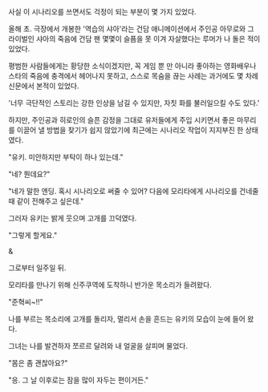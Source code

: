 사실 이 시나리오를 쓰면서도 걱정이 되는 부분이 몇 가지 있었다.

올해 초. 극장에서 개봉한 '역습의 샤아'라는 건담 애니메이션에서 주인공 아무로와 그 라이벌인 샤아의 죽음에 건담 팬 몇몇이 슬픔을 못 이겨 자살했다는 루머가 나 돌은 적이 있었다.

평범한 사람들에게는 황당한 소식이겠지만, 꼭 게임 뿐 만 아니라 좋아하는 영화배우나 스타의 죽음에 충격에서 헤어나지 못하고, 스스로 목숨을 끊는 사례는 과거에도 몇 차례 신문에서 본적이 있었다.

'너무 극단적인 스토리는 강한 인상을 남길 수 있지만, 자칫 화를 불러일으킬 수도 있다.'

하지만, 주인공과 히로인의 슬픈 감정을 그대로 유저들에게 주입 시키면서 좋은 마무리를 이끌어 낼 방법을 찾기가 쉽지 않았기에 최근에는 시나리오 작업이 지지부진 한 상태였다.

"유키. 미안하지만 부탁이 하나 있는데."

"네? 뭔데요?"

"네가 말한 엔딩. 혹시 시나리오로 써줄 수 있어? 다음에 모리타에게 시나리오를 건네줄 때 같이 전해주고 싶은데."

그러자 유키는 밝게 웃으며 고개를 끄덕였다.

"그렇게 할게요."

&

그로부터 일주일 뒤. 

모리타를 만나기 위해 신주쿠역에 도착하니 반가운 목소리가 들려왔다.

"준혁씨~!!"

나를 부르는 목소리에 고개를 돌리자, 멀리서 손을 흔드는 유키의 모습이 눈에 들어 왔다. 

그녀는 나를 발견하자 쪼르르 달려와 내 얼굴을 살피며 물었다.

"몸은 좀 괜찮아요?"

"응. 그 날 이후로는 잠을 많이 자두는 편이거든."